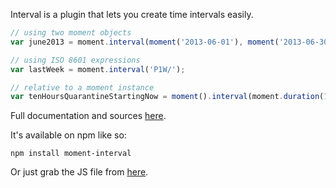 Interval is a plugin that lets you create time intervals easily.

```javascript
// using two moment objects
var june2013 = moment.interval(moment('2013-06-01'), moment('2013-06-30'));

// using ISO 8601 expressions
var lastWeek = moment.interval('P1W/');

// relative to a moment instance
var tenHoursQuarantineStartingNow = moment().interval(moment.duration(10, 'hours'));
```

Full documentation and sources [here](http://github.com/luisfarzati/moment-interval).

It's available on npm like so:

```
npm install moment-interval
```

Or just grab the JS file from [here](https://raw.github.com/luisfarzati/moment-interval/master/src/moment-interval.js).
